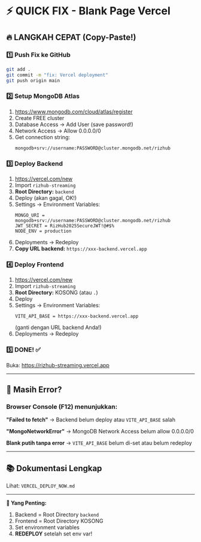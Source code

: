# ⚡ QUICK FIX - Blank Page Vercel

## 🔥 LANGKAH CEPAT (Copy-Paste!)

### 1️⃣ Push Fix ke GitHub
```bash
git add .
git commit -m "fix: Vercel deployment"
git push origin main
```

### 2️⃣ Setup MongoDB Atlas
1. https://www.mongodb.com/cloud/atlas/register
2. Create FREE cluster
3. Database Access → Add User (save password!)
4. Network Access → Allow 0.0.0.0/0
5. Get connection string:
   ```
   mongodb+srv://username:PASSWORD@cluster.mongodb.net/rizhub
   ```

### 3️⃣ Deploy Backend
1. https://vercel.com/new
2. Import `rizhub-streaming`
3. **Root Directory:** `backend`
4. Deploy (akan gagal, OK!)
5. Settings → Environment Variables:
   ```
   MONGO_URI = mongodb+srv://username:PASSWORD@cluster.mongodb.net/rizhub
   JWT_SECRET = RizHub2025SecureJWT!@#$%
   NODE_ENV = production
   ```
6. Deployments → Redeploy
7. **Copy URL backend:** `https://xxx-backend.vercel.app`

### 4️⃣ Deploy Frontend
1. https://vercel.com/new
2. Import `rizhub-streaming`
3. **Root Directory:** KOSONG (atau `.`)
4. Deploy
5. Settings → Environment Variables:
   ```
   VITE_API_BASE = https://xxx-backend.vercel.app
   ```
   (ganti dengan URL backend Anda!)
6. Deployments → Redeploy

### 5️⃣ DONE! ✅
Buka: https://rizhub-streaming.vercel.app

---

## 🐛 Masih Error?

### Browser Console (F12) menunjukkan:

**"Failed to fetch"**
→ Backend belum deploy atau `VITE_API_BASE` salah

**"MongoNetworkError"**
→ MongoDB Network Access belum allow 0.0.0.0/0

**Blank putih tanpa error**
→ `VITE_API_BASE` belum di-set atau belum redeploy

---

## 📚 Dokumentasi Lengkap

Lihat: `VERCEL_DEPLOY_NOW.md`

---

**🎯 Yang Penting:**
1. Backend = Root Directory `backend`
2. Frontend = Root Directory KOSONG
3. Set environment variables
4. **REDEPLOY** setelah set env var!

